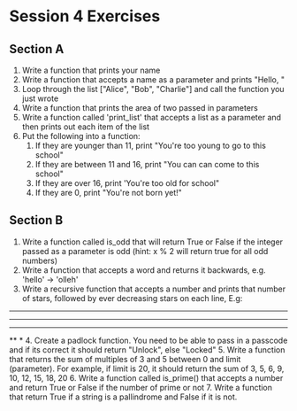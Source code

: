 # Session 4 Exercises
## Section A
1. Write a function that prints your name
2. Write a function that accepts a name as a parameter and prints "Hello, <name>"
3. Loop through the list ["Alice", "Bob", "Charlie"] and call the function you just wrote
4. Write a function that prints the area of two passed in parameters
5. Write a function called 'print_list' that accepts a list as a parameter and then prints out each item of the list
6. Put the following into a function:
    1. If they are younger than 11, print "You're too young to go to this school"
    2. If they are between 11 and 16, print "You can can come to this school"
    3. If they are over 16, print 'You're too old for school"
    4. If they are 0, print "You're not born yet!"

## Section B
1. Write a function called is_odd that will return True or False if the integer passed as a parameter is odd (hint: x % 2 will return true for all odd numbers)
2. Write a function that accepts a word and returns it backwards, e.g. 'hello' -> 'olleh'
3. Write a recursive function that accepts a number and prints that number of stars, followed by ever decreasing stars on each line, E.g:
*****
****
***
**
*
4. Create a padlock function. You need to be able to pass in a passcode and if its correct it should return "Unlock", else "Locked"
5. Write a function that returns the sum of multiples of 3 and 5 between 0 and limit (parameter). For example, if limit is 20, it should return the sum of 3, 5, 6, 9, 10, 12, 15, 18, 20
6. Write a function called is_prime() that accepts a number and return True or False if the number of prime or not
7. Write a function that return True if a string is a pallindrome and False if it is not.
